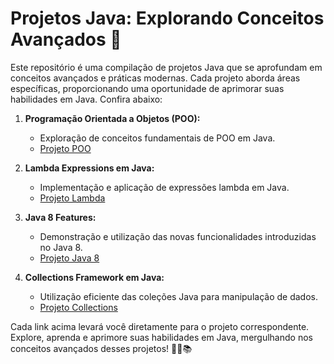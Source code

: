 # Projetos Java: Explorando Conceitos Avançados 🚀

Este repositório é uma compilação de projetos Java que se aprofundam em conceitos avançados e práticas modernas. Cada projeto aborda áreas específicas, proporcionando uma oportunidade de aprimorar suas habilidades em Java. Confira abaixo:

1. **Programação Orientada a Objetos (POO):**
   - Exploração de conceitos fundamentais de POO em Java.
   - [Projeto POO](#)

2. **Lambda Expressions em Java:**
   - Implementação e aplicação de expressões lambda em Java.
   - [Projeto Lambda](#)

3. **Java 8 Features:**
   - Demonstração e utilização das novas funcionalidades introduzidas no Java 8.
   - [Projeto Java 8](#)

4. **Collections Framework em Java:**
   - Utilização eficiente das coleções Java para manipulação de dados.
   - [Projeto Collections](#)

Cada link acima levará você diretamente para o projeto correspondente. Explore, aprenda e aprimore suas habilidades em Java, mergulhando nos conceitos avançados desses projetos! 👩‍💻📚
